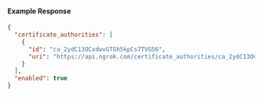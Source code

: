 <!-- Code generated for API Clients. DO NOT EDIT. -->

#### Example Response

```json
{
  "certificate_authorities": [
    {
      "id": "ca_2ydC13OCxdwvGTGh5kpCs7TVG56",
      "uri": "https://api.ngrok.com/certificate_authorities/ca_2ydC13OCxdwvGTGh5kpCs7TVG56"
    }
  ],
  "enabled": true
}
```
